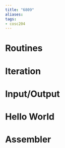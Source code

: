 ```yaml
---
title: "6809"
aliases: 
tags: 
- cosc204
---
```



# Routines

# Iteration

# Input/Output

# Hello World

# Assembler

